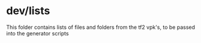 # dev/lists

This folder contains lists of files and folders from the tf2 vpk's, to be passed into the generator scripts
